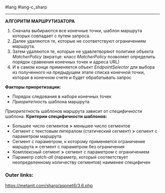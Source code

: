 #lang #lang-c_sharp 

---
**АЛГОРИТМ МАРШРУТИЗАТОРА**
1. Сначала выбираются все конечные точки, шаблон маршрута которых совпадает с путем запроса.
2. Далее удаляются те, которые не соответствуют ограничениям маршрута.
3. Затем удаляются те, которые не удавлетворяют политике объекта *MatcherPolicy* (вкратце: класс *MatcherPolicy* позволяет определить порядок сравнения конечных точек и адреса URL)
4. И в самом конце применяется объект *EndpointSelector* для выбора из полученного на предыдущем этапе списка конечной точки, которая в конечном счете и будет обрабатывать запрос

**Факторы приоретизации:**
- Порядок следования в наборе конечных точек
- *Приоритетность* шаблона маршрута

*Приоритетность* шаблонов маршрута зависит от *специфичности* шаблона. 
**Критерии специфичности шаблонов:**
- Большее число сегментов **>** меньшее число сегментов
- Сегмент с текстовым литералом (статический сегмент) **>** сегмент с параметром маршрута
- Сегмент с параметром, к которому применяется ограничение маршрута **>** сегмент с параметром без ограничения
- Комплексный сегмент **>** сегмент с параметром с ограничением
- Параметр *catch-all* (параметр, который соответствует неопределенному количеству сегментов) наименее специфичен

### Outer links:
https://metanit.com/sharp/aspnet6/3.6.php